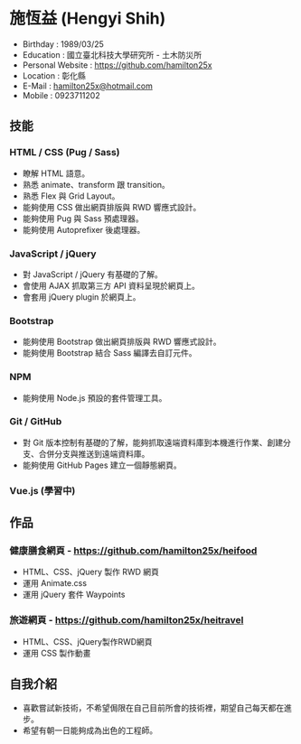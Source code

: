 ﻿# 施恆益 (Hengyi Shih)
* Birthday : 1989/03/25
* Education : 國立臺北科技大學研究所 - 土木防災所
* Personal Website : https://github.com/hamilton25x
* Location : 彰化縣
* E-Mail : hamilton25x@hotmail.com
* Mobile : 0923711202

## 技能
### HTML / CSS (Pug / Sass)
* 瞭解 HTML 語意。
* 熟悉 animate、transform 跟 transition。
* 熟悉 Flex 與 Grid Layout。
* 能夠使用 CSS 做出網頁排版與 RWD 響應式設計。
* 能夠使用 Pug 與 Sass 預處理器。
* 能夠使用 Autoprefixer 後處理器。
### JavaScript / jQuery
* 對 JavaScript / jQuery 有基礎的了解。
* 會使用 AJAX 抓取第三方 API 資料呈現於網頁上。
* 會套用 jQuery plugin 於網頁上。
### Bootstrap 
* 能夠使用 Bootstrap 做出網頁排版與 RWD 響應式設計。
* 能夠使用 Bootstrap 結合 Sass 編譯去自訂元件。
### NPM
* 能夠使用 Node.js 預設的套件管理工具。
### Git / GitHub
* 對 Git 版本控制有基礎的了解，能夠抓取遠端資料庫到本機進行作業、創建分支、合併分支與推送到遠端資料庫。
* 能夠使用 GitHub Pages 建立一個靜態網頁。
### Vue.js (學習中)

## 作品
### 健康膳食網頁 - https://github.com/hamilton25x/heifood
* HTML、CSS、jQuery 製作 RWD 網頁
* 運用 Animate.css
* 運用 jQuery 套件 Waypoints
### 旅遊網頁 - https://github.com/hamilton25x/heitravel
* HTML、CSS、jQuery製作RWD網頁
* 運用 CSS 製作動畫

## 自我介紹
* 喜歡嘗試新技術，不希望侷限在自己目前所會的技術裡，期望自己每天都在進步。
* 希望有朝一日能夠成為出色的工程師。
